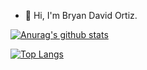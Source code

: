 - 👋 Hi, I'm Bryan David Ortiz.

<!---
bortiz12/bortiz12 is a ✨ special ✨ repository because its `README.md` (this file) appears on your GitHub profile.
You can click the Preview link to take a look at your changes.
--->
[![Anurag's github stats](https://github-readme-stats.vercel.app/api?username=bortiz12)](https://github.com/bortiz12/github-readme-stats)


[![Top Langs](https://github-readme-stats.vercel.app/api/top-langs/?username=bortiz12&layout=compact)](https://github.com/bortiz12/github-readme-stats)

